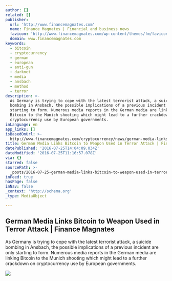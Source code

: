 ```yaml
---
author: []
related: []
publisher:
  url: 'http://www.financemagnates.com'
  name: Finance Magnates | Financial and business news
  favicon: 'http://www.financemagnates.com/wp-content/themes/fm/favicon.ico'
  domain: www.financemagnates.com
keywords:
  - bitcoin
  - cryptocurrency
  - german
  - european
  - anti-gun
  - darknet
  - media
  - ansbach
  - method
  - terror
description: >-
  As Germany is trying to cope with the latest terrorist attack, a suicide
  bombing in Ansbach, the possible implications of a previous incident are only
  starting to form. Numerous media reports in the German media are linking
  Bitcoin to the Munich shooting which might lead to a further crackdown on
  cryptocurrency use by European governments.
inLanguage: en
app_links: []
isBasedOnUrl: >-
  http://www.financemagnates.com/cryptocurrency/news/german-media-links-bitcoin-to-weapon-used-in-terror-attack/
title: German Media Links Bitcoin to Weapon Used in Terror Attack | Finance Magnates
datePublished: '2016-07-25T14:04:09.034Z'
dateModified: '2016-07-25T11:16:57.078Z'
via: {}
starred: false
sourcePath: >-
  _posts/2016-07-25-german-media-links-bitcoin-to-weapon-used-in-terror-attack-or.md
inFeed: true
hasPage: false
inNav: false
_context: 'http://schema.org'
_type: MediaObject

---
```

<article style=""><h1>German Media Links Bitcoin to Weapon Used in Terror Attack | Finance Magnates</h1><p>As Germany is trying to cope with the latest terrorist attack, a suicide bombing in Ansbach, the possible implications of a previous incident are only starting to form. Numerous media reports in the German media are linking Bitcoin to the Munich shooting which might lead to a further crackdown on cryptocurrency use by European governments.</p><img src="http://www.financemagnates.com/wp-content/uploads/2016/07/polizei.jpg" /></article>